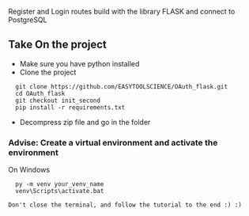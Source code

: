 Register and Login routes build with the library FLASK and connect to PostgreSQL

## Take On the project
  - Make sure you have python installed  
  - Clone the project  
  ```
    git clone https://github.com/EASYTOOLSCIENCE/OAuth_flask.git
    cd OAuth_flask
    git checkout init_second
    pip install -r requirements.txt
  ```
    
  - Decompress zip file and go in the folder  

### Advise: Create a virtual environment and activate the environment  
  On Windows  
  ```
    py -m venv your_venv_name  
    venv\Scripts\activate.bat
  ```
    Don't close the terminal, and follow the tutorial to the end :) :)  
  
